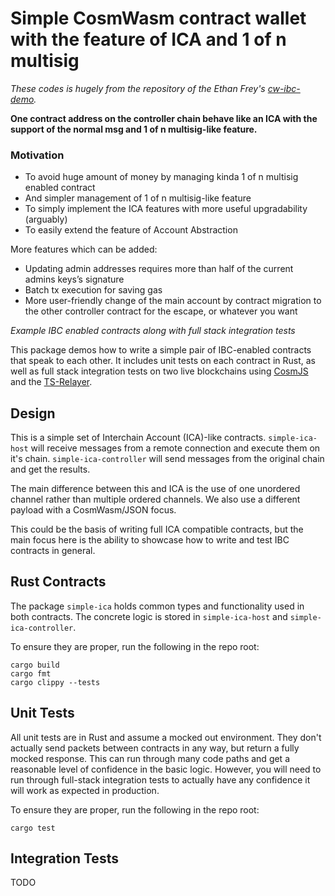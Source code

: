 # Simple CosmWasm contract wallet with the feature of ICA and 1 of n multisig

*These codes is hugely from the repository of the Ethan Frey's [cw-ibc-demo](https://github.com/confio/cw-ibc-demo).*

**One contract address on the controller chain behave like an ICA with the support of the normal msg and 1 of n multisig-like feature.**
### Motivation

- To avoid huge amount of money by managing kinda 1 of n multisig enabled contract
- And simpler management of 1 of n multisig-like feature
- To simply implement the ICA features with more useful upgradability (arguably)
- To easily extend the feature of Account Abstraction

More features which can be added:

- Updating admin addresses requires more than half of the current admins keys’s signature
- Batch tx execution for saving gas
- More user-friendly change of the main account by contract migration to the other controller contract for the escape, or whatever you want

_Example IBC enabled contracts along with full stack integration tests_

This package demos how to write a simple pair of IBC-enabled contracts
that speak to each other. It includes unit tests on each contract
in Rust, as well as full stack integration tests on two live blockchains
using [CosmJS](https://github.com/cosmos/cosmjs) and the
[TS-Relayer](https://github.com/confio/ts-relayer).

## Design

This is a simple set of Interchain Account (ICA)-like contracts.
`simple-ica-host` will receive messages from a remote connection
and execute them on it's chain. `simple-ica-controller` will
send messages from the original chain and get the results.

The main difference between this and ICA is the use of one
unordered channel rather than multiple ordered channels. We
also use a different payload with a CosmWasm/JSON focus.

This could be the basis of writing full ICA compatible contracts,
but the main focus here is the ability to showcase how to write
and test IBC contracts in general.

## Rust Contracts

The package `simple-ica` holds common types and functionality
used in both contracts. The concrete logic is stored
in `simple-ica-host` and `simple-ica-controller`.

To ensure they are proper, run the following in the repo root:

```shell
cargo build
cargo fmt
cargo clippy --tests
```

## Unit Tests

All unit tests are in Rust and assume a mocked out environment.
They don't actually send packets between contracts in any way,
but return a fully mocked response. This can run through many
code paths and get a reasonable level of confidence in the basic
logic. However, you will need to run through full-stack
integration tests to actually have any confidence it will work
as expected in production.

To ensure they are proper, run the following in the repo root:

```shell
cargo test
```

## Integration Tests

TODO
